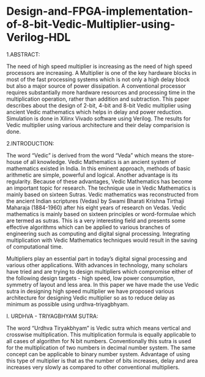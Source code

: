 # Design-and-FPGA-implementation-of-8-bit-Vedic-Multiplier-using-Verilog-HDL

1.ABSTRACT:

The need of high speed multiplier is increasing as the need of high speed processors are increasing. A Multiplier is one of the key hardware blocks in most of the fast processing systems which is not only a high delay block but also a major source of power dissipation. A conventional processor requires substantially more hardware resources and processing time in the multiplication operation, rather than addition and subtraction. This paper describes about the design of 2-bit, 4-bit and 8-bit Vedic multiplier using ancient Vedic mathematics which helps in delay and power reduction. Simulation is done in Xilinx Vivado software using Verilog. The results for Vedic multiplier using various architecture and their delay comparision is done.

2.INTRODUCTION:

The word “Vedic” is derived from the word “Veda” which means the store-house of all knowledge. Vedic Mathematics is an ancient system of mathematics existed in India. In this eminent approach, methods of basic arithmetic are simple, powerful and logical. Another advantage is its regularity. Because of these advantages, Vedic Mathematics has become an important topic for research. The technique use in Vedic Mathematics is mainly based on sixteen Sutras. Vedic mathematics was reconstructed from the ancient Indian scriptures (Vedas) by Swami Bharati Krishna Tirthaji Maharaja (1884-1960) after his eight years of research on Vedas. Vedic mathematics is mainly based on sixteen principles or word-formulae which are termed as sutras. This is a very interesting field and presents some effective algorithms which can be applied to various branches of engineering such as computing and digital signal processing. Integrating multiplication with Vedic Mathematics techniques would result in the saving of computational time.

Multipliers play an essential part in today’s digital signal processing and various other applications. With advances in technology, many scholars have tried and are trying to design multipliers which compromise either of the following design targets - high speed, low power consumption, symmetry of layout and less area. In this paper we have made the use Vedic sutra in designing high speed multiplier we have proposed various architecture for designing Vedic multiplier so as to reduce delay as minimum as possible using  urdhva-triyagbhyam.

I. URDHVA - TRIYAGBHYAM  SUTRA:

The word “Urdhva Tiryakbhyam” is Vedic sutra which means vertical and crosswise multiplication. This multiplication formula is equally applicable to all cases of algorithm for N bit numbers. Conventionally this sutra is used for the multiplication of two numbers in decimal number system. The same concept can be applicable to binary number system. Advantage of using this type of multiplier is that as the number of bits increases, delay and area increases very slowly as compared to other conventional multipliers.



